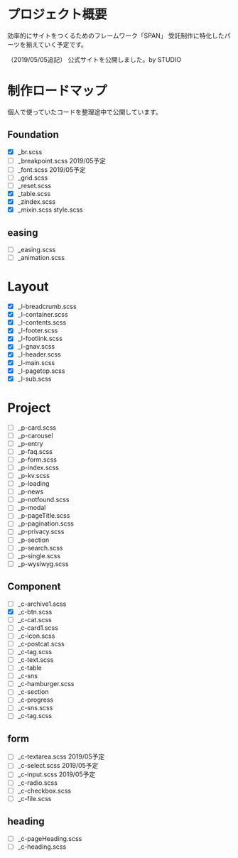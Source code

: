 # プロジェクト概要

効率的にサイトをつくるためのフレームワーク「SPAN」
受託制作に特化したパーツを揃えていく予定です。

（2019/05/05追記）
公式サイトを公開しました。by STUDIO

# 制作ロードマップ
個人で使っていたコードを整理途中で公開しています。


## Foundation
- [x] _br.scss
- [ ] _breakpoint.scss 2019/05予定
- [ ] _font.scss 2019/05予定
- [ ] _grid.scss
- [ ] _reset.scss
- [x] _table.scss
- [x] _zindex.scss
- [x] _mixin.scss
style.scss

## easing
- [ ] _easing.scss
- [ ] _animation.scss

# Layout
- [x] _l-breadcrumb.scss
- [x] _l-container.scss
- [x] _l-contents.scss
- [x] _l-footer.scss
- [x] _l-footlink.scss
- [x] _l-gnav.scss
- [x] _l-header.scss
- [x] _l-main.scss
- [x] _l-pagetop.scss
- [x] _l-sub.scss

# Project
- [ ] _p-card.scss
- [ ] _p-carousel 
- [ ] _p-entry 
- [ ] _p-faq.scss
- [ ] _p-form.scss
- [ ] _p-index.scss
- [ ] _p-kv.scss
- [ ] _p-loading 
- [ ] _p-news 
- [ ] _p-notfound.scss
- [ ] _p-modal 
- [ ] _p-pageTitle.scss
- [ ] _p-pagination.scss
- [ ] _p-privacy.scss
- [ ] _p-section 
- [ ] _p-search.scss 
- [ ] _p-single.scss
- [ ] _p-wysiwyg.scss 

## Component
- [ ] _c-archive1.scss
- [x] _c-btn.scss
- [ ] _c-cat.scss
- [ ] _c-card1.scss
- [ ] _c-icon.scss
- [ ] _c-postcat.scss
- [ ] _c-tag.scss
- [ ] _c-text.scss
- [ ] _c-table
- [ ] _c-sns
- [ ] _c-hamburger.scss
- [ ] _c-section
- [ ] _c-progress
- [ ] _c-sns.scss
- [ ] _c-tag.scss

## form
- [ ] _c-textarea.scss 2019/05予定
- [ ] _c-select.scss 2019/05予定
- [ ] _c-input.scss 2019/05予定
- [ ] _c-radio.scss 
- [ ] _c-checkbox.scss 
- [ ] _c-file.scss

## heading
- [ ] _c-pageHeading.scss
- [ ] _c-heading.scss 
